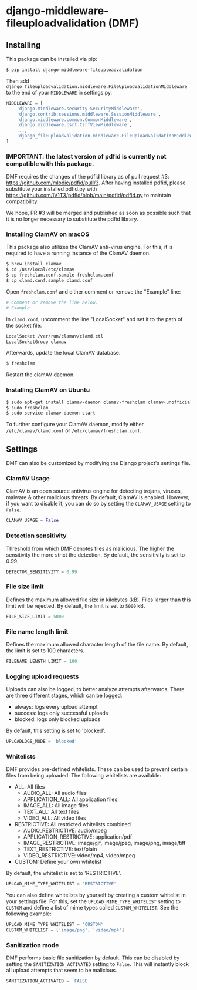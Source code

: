 # django-middleware-fileuploadvalidation (DMF)

[comment]: <> ([![pypi-version]][pypi]) 

## Installing

This package can be installed via pip:

```bash
$ pip install django-middleware-fileuploadvalidation
```

Then add `django_fileuploadvalidation.middleware.FileUploadValidationMiddleware` to the end of your `MIDDLEWARE` in settings.py.

```python
MIDDLEWARE = [
    'django.middleware.security.SecurityMiddleware',
    'django.contrib.sessions.middleware.SessionMiddleware',
    'django.middleware.common.CommonMiddleware',
    'django.middleware.csrf.CsrfViewMiddleware',
    ...,
    'django_fileuploadvalidation.middleware.FileUploadValidationMiddleware',
]
```

### IMPORTANT: the latest version of pdfid is currently not compatible with this package.
DMF requires the changes of the pdfid library as of pull request #3: https://github.com/mlodic/pdfid/pull/3.
After having installed pdfid, please substitute your installed pdfid.py with https://github.com/IV1T3/pdfid/blob/main/pdfid/pdfid.py to maintain compatibility.

We hope, PR #3 will be merged and published as soon as possible such that it is no longer necessary to substitute the pdfid library.

### Installing ClamAV on macOS

This package also utilizes the ClamAV anti-virus engine. For this, it is required to have a running instance of the ClamAV daemon.

```bash
$ brew install clamav
$ cd /usr/local/etc/clamav
$ cp freshclam.conf.sample freshclam.conf
$ cp clamd.conf.sample clamd.conf
```

Open `freshclam.conf` and either comment or remove the "Example" line:
```bash
# Comment or remove the line below.
# Example
```

In `clamd.conf`, uncomment the line "LocalSocket" and set it to the path of the socket file:
```bash
LocalSocket /var/run/clamav/clamd.ctl
LocalSocketGroup clamav
```

Afterwards, update the local ClamAV database.
```bash
$ freshclam
```

Restart the clamAV daemon.

### Installing ClamAV on Ubuntu

```bash
$ sudo apt-get install clamav-daemon clamav-freshclam clamav-unofficial-sigs
$ sudo freshclam
$ sudo service clamav-daemon start
```

To further configure your ClamAV daemon, modify either `/etc/clamav/clamd.conf` or `/etc/clamav/freshclam.conf`.


[pypi]: https://pypi.org/project/django-cprofile-middleware/
[pypi-version]: https://img.shields.io/pypi/v/django-cprofile-middleware.svg

## Settings
DMF can also be customized by modifying the Django project's settings file.

### ClamAV Usage
ClamAV is an open source antivirus engine for detecting trojans, viruses, malware & other malicious threats. By default, ClamAV is enabled. However, if you want to disable it, you can do so by setting the `CLAMAV_USAGE` setting to `False`.
```python
CLAMAV_USAGE = False
```

### Detection sensitivity
Threshold from which DMF denotes files as malicious.
The higher the sensitivity the more strict the detection.
By default, the sensitivity is set to 0.99.
```python
DETECTOR_SENSITIVITY = 0.99
```

### File size limit
Defines the maximum allowed file size in kilobytes (kB). Files larger than this limit will be rejected. By default, the limit is set to `5000` kB.
```python
FILE_SIZE_LIMIT = 5000
```

### File name length limit
Defines the maximum allowed character length of the file name.
By default, the limit is set to 100 characters.
```python
FILENAME_LENGTH_LIMIT = 100
```

### Logging upload requests
Uploads can also be logged, to better analyze attempts afterwards.
There are three different stages, which can be logged:
- always: logs every upload attempt
- success: logs only successful uploads
- blocked: logs only blocked uploads
  
By default, this setting is set to 'blocked'.
```python
UPLOADLOGS_MODE = 'blocked'
```

### Whitelists
DMF provides pre-defined whitelists. These can be used to prevent certain files from being uploaded. The following whitelists are available:


- ALL: All files
  - AUDIO_ALL: All audio files
  - APPLICATION_ALL: All application files
  - IMAGE_ALL: All image files
  - TEXT_ALL: All text files
  - VIDEO_ALL: All video files
- RESTRICTIVE: All restricted whitelists combined
  - AUDIO_RESTRICTIVE: audio/mpeg
  - APPLICATION_RESTRICTIVE: application/pdf
  - IMAGE_RESTRICTIVE: image/gif, image/jpeg, image/png, image/tiff
  - TEXT_RESTRICTIVE: text/plain
  - VIDEO_RESTRICTIVE: video/mp4, video/mpeg
- CUSTOM: Define your own whitelist

By default, the whitelist is set to 'RESTRICTIVE'.

```python
UPLOAD_MIME_TYPE_WHITELIST = 'RESTRICTIVE'
```

You can also define whitelists by yourself by creating a custom whitelist in your settings file. For this, set the `UPLOAD_MIME_TYPE_WHITELIST` setting to `CUSTOM` and define a list of mime types called `CUSTOM_WHITELIST`. See the following example:
```python
UPLOAD_MIME_TYPE_WHITELIST = 'CUSTOM'
CUSTOM_WHITELIST = ['image/png', 'video/mp4']
```

### Sanitization mode
DMF performs basic file sanitization by default. This can be disabled by setting the `SANITIZATION_ACTIVATED` setting to `False`. This will instantly block all upload attempts that seem to be malicious.
```python
SANITIZATION_ACTIVATED = 'FALSE'
```
